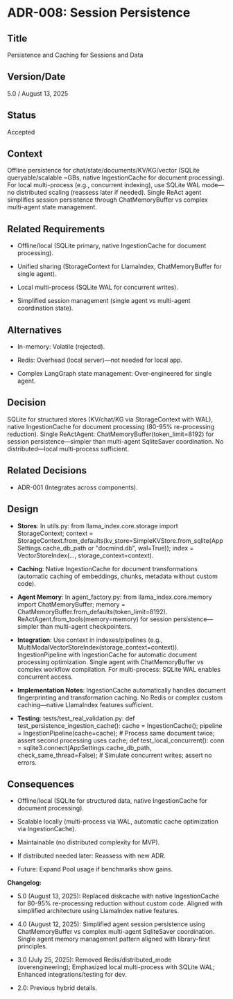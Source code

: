 # ADR-008: Session Persistence

## Title

Persistence and Caching for Sessions and Data

## Version/Date

5.0 / August 13, 2025

## Status

Accepted

## Context

Offline persistence for chat/state/documents/KV/KG/vector (SQLite queryable/scalable ~GBs, native IngestionCache for document processing). For local multi-process (e.g., concurrent indexing), use SQLite WAL mode—no distributed scaling (reassess later if needed). Single ReAct agent simplifies session persistence through ChatMemoryBuffer vs complex multi-agent state management.

## Related Requirements

- Offline/local (SQLite primary, native IngestionCache for document processing).

- Unified sharing (StorageContext for LlamaIndex, ChatMemoryBuffer for single agent).

- Local multi-process (SQLite WAL for concurrent writes).

- Simplified session management (single agent vs multi-agent coordination state).

## Alternatives

- In-memory: Volatile (rejected).

- Redis: Overhead (local server)—not needed for local app.

- Complex LangGraph state management: Over-engineered for single agent.

## Decision

SQLite for structured stores (KV/chat/KG via StorageContext with WAL), native IngestionCache for document processing (80-95% re-processing reduction). Single ReActAgent: ChatMemoryBuffer(token_limit=8192) for session persistence—simpler than multi-agent SqliteSaver coordination. No distributed—local multi-process sufficient.

## Related Decisions

- ADR-001 (Integrates across components).

## Design

- **Stores**: In utils.py: from llama_index.core.storage import StorageContext; context = StorageContext.from_defaults(kv_store=SimpleKVStore.from_sqlite(AppSettings.cache_db_path or "docmind.db", wal=True)); index = VectorStoreIndex(..., storage_context=context).

- **Caching**: Native IngestionCache for document transformations (automatic caching of embeddings, chunks, metadata without custom code).

- **Agent Memory**: In agent_factory.py: from llama_index.core.memory import ChatMemoryBuffer; memory = ChatMemoryBuffer.from_defaults(token_limit=8192). ReActAgent.from_tools(memory=memory) for session persistence—simpler than multi-agent checkpointers.

- **Integration**: Use context in indexes/pipelines (e.g., MultiModalVectorStoreIndex(storage_context=context)). IngestionPipeline with IngestionCache for automatic document processing optimization. Single agent with ChatMemoryBuffer vs complex workflow compilation. For multi-process: SQLite WAL enables concurrent access.

- **Implementation Notes**: IngestionCache automatically handles document fingerprinting and transformation caching. No Redis or complex custom caching—native LlamaIndex features sufficient.

- **Testing**: tests/test_real_validation.py: def test_persistence_ingestion_cache(): cache = IngestionCache(); pipeline = IngestionPipeline(cache=cache); # Process same document twice; assert second processing uses cache; def test_local_concurrent(): conn = sqlite3.connect(AppSettings.cache_db_path, check_same_thread=False); # Simulate concurrent writes; assert no errors.

## Consequences

- Offline/local (SQLite for structured data, native IngestionCache for document processing).

- Scalable locally (multi-process via WAL, automatic cache optimization via IngestionCache).

- Maintainable (no distributed complexity for MVP).

- If distributed needed later: Reassess with new ADR.

- Future: Expand Pool usage if benchmarks show gains.

**Changelog:**  

- 5.0 (August 13, 2025): Replaced diskcache with native IngestionCache for 80-95% re-processing reduction without custom code. Aligned with simplified architecture using LlamaIndex native features.

- 4.0 (August 12, 2025): Simplified agent session persistence using ChatMemoryBuffer vs complex multi-agent SqliteSaver coordination. Single agent memory management pattern aligned with library-first principles.

- 3.0 (July 25, 2025): Removed Redis/distributed_mode (overengineering); Emphasized local multi-process with SQLite WAL; Enhanced integrations/testing for dev.

- 2.0: Previous hybrid details.
